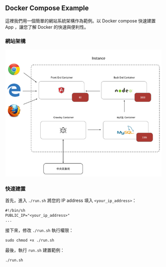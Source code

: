 ## Docker Compose Example

這裡我們用一個簡單的網站系統架構作為範例。以 Docker compose 快速建置 App ，讓您了解 Docker 的快速與便利性。 

### 網站架構

![GITHUB](./img/structure.bmp "NUTC-Cloud")

### 快速建置

首先，進入 `./run.sh` 將您的 IP address 填入 `<your_ip_address>`：

```
#!/bin/sh
PUBLIC_IP="<your_ip_address>"
...
```

接下來，修改 `./run.sh` 執行權限：

```
sudo chmod +x ./run.sh
```

最後，執行 `run.sh` 建置範例：

```
./run.sh
```

